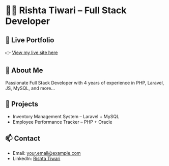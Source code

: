 # 👩‍💻 Rishta Tiwari – Full Stack Developer

## 🔗 Live Portfolio  
👉 [View my live site here](https://thunderous-praline-dc912a.netlify.app/)

## 👋 About Me
Passionate Full Stack Developer with 4 years of experience in PHP, Laravel, JS, MySQL, and more...

## 💼 Projects
- Inventory Management System – Laravel + MySQL
- Employee Performance Tracker – PHP + Oracle

## 📫 Contact
- Email: your.email@example.com
- LinkedIn: [Rishta Tiwari](https://www.linkedin.com/in/rishta-tiwari-785496227)
